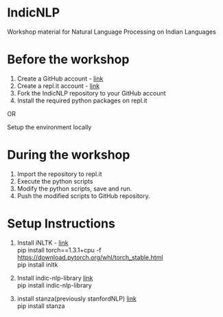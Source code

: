 # IndicNLP
Workshop material for Natural Language Processing on Indian Languages

# Before the workshop
1. Create a GitHub account - [link](https://www.github.com)
2. Create a repl.it account - [link](https://www.repl.it)
3. Fork the IndicNLP repository to your GitHub account
4. Install the required python packages on repl.it

OR

Setup the environment locally

# During the workshop
1. Import the repository to repl.it
2. Execute the python scripts
3. Modify the python scripts, save and run.
4. Push the modified scripts to GitHub repository.

# Setup Instructions
1. Install iNLTK - [link](https://pypi.org/project/inltk/)  
    pip install torch==1.3.1+cpu -f https://download.pytorch.org/whl/torch_stable.html  
    pip install inltk  
    
2. Install indic-nlp-library [link](https://pypi.org/project/indic-nlp-library/)  
    pip install indic-nlp-library  

3. install stanza(previously stanfordNLP)  [link](https://github.com/stanfordnlp/stanza/)  
    pip install stanza  

